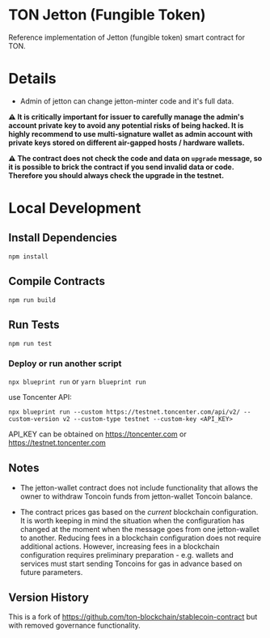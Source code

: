 # TON Jetton (Fungible Token)

Reference implementation of Jetton (fungible token) smart contract for TON.

# Details

- Admin of jetton can change jetton-minter code and it's full data.

__⚠️ It is critically important for issuer to carefully manage the admin's account private key to avoid any potential risks of being hacked. It is highly recommend to use multi-signature wallet as admin account with private keys stored on different air-gapped hosts / hardware wallets.__

__⚠️ The contract does not check the code and data on `upgrade` message, so it is possible to brick the contract if you send invalid data or code. Therefore you should always check the upgrade in the testnet.__

# Local Development

## Install Dependencies

`npm install`

## Compile Contracts

`npm run build`

## Run Tests

`npm run test`

### Deploy or run another script

`npx blueprint run` or `yarn blueprint run`

use Toncenter API:

`npx blueprint run --custom https://testnet.toncenter.com/api/v2/ --custom-version v2 --custom-type testnet --custom-key <API_KEY> `

API_KEY can be obtained on https://toncenter.com or https://testnet.toncenter.com

## Notes

- The jetton-wallet contract does not include functionality that allows the owner to withdraw Toncoin funds from jetton-wallet Toncoin balance.

- The contract prices gas based on the *current* blockchain configuration. 
   It is worth keeping in mind the situation when the configuration has changed at the moment when the message goes from one jetton-wallet to another.
   Reducing fees in a blockchain configuration does not require additional actions.
   However, increasing fees in a blockchain configuration requires preliminary preparation - e.g. wallets and services must start sending Toncoins for gas in advance based on future parameters.

## Version History

This is a fork of https://github.com/ton-blockchain/stablecoin-contract but with removed governance functionality.
